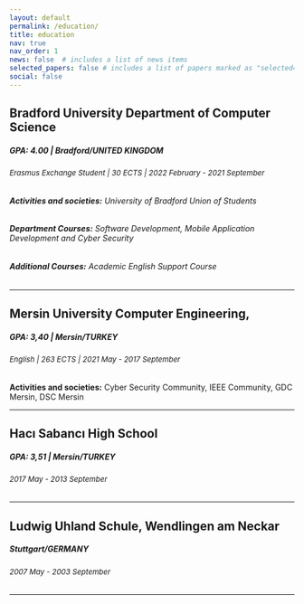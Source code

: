 ```yaml
---
layout: default
permalink: /education/
title: education
nav: true
nav_order: 1
news: false  # includes a list of news items
selected_papers: false # includes a list of papers marked as "selected={true}"
social: false  
---
```



## Bradford University Department of Computer Science
##### **GPA: 4.00 | Bradford/UNITED KINGDOM** 
######  <span style="font-size:small;"> *Erasmus Exchange Student | 30 ECTS | 2022 February - 2021 September* </span>


###### **Activities and societies:** University of Bradford Union of Students
###### **Department Courses:** Software Development, Mobile Application Development and Cyber Security
###### **Additional Courses:** Academic English Support Course


--- 

## Mersin University Computer Engineering, 
##### **GPA: 3,40 | Mersin/TURKEY** 
######  <span style="font-size:small;"> *English | 263 ECTS | 2021 May - 2017 September* </span>


**Activities and societies:**  Cyber Security Community, IEEE Community, GDC Mersin, DSC Mersin

--- 

## Hacı Sabancı High School
##### **GPA: 3,51 | Mersin/TURKEY** 
######  <span style="font-size:small;"> *2017 May - 2013 September* </span>



--- 


## Ludwig Uhland Schule, Wendlingen am Neckar
##### **Stuttgart/GERMANY** 
######  <span style="font-size:small;"> *2007 May - 2003 September* </span>


---
